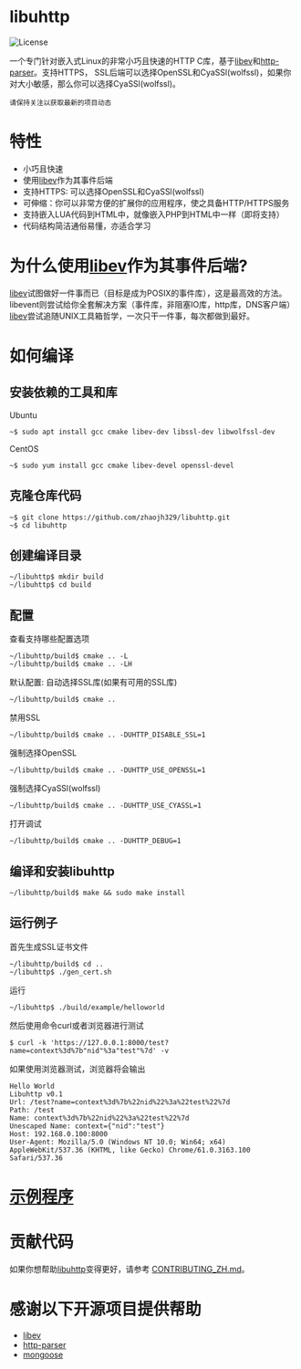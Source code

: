# libuhttp

![](https://img.shields.io/badge/license-GPLV3-brightgreen.svg?style=plastic "License")

[libev]: http://software.schmorp.de/pkg/libev.html
[http-parser]: https://github.com/nodejs/http-parser

一个专门针对嵌入式Linux的非常小巧且快速的HTTP C库，基于[libev]和[http-parser]。支持HTTPS，
SSL后端可以选择OpenSSL和CyaSSl(wolfssl)，如果你对大小敏感，那么你可以选择CyaSSl(wolfssl)。

`请保持关注以获取最新的项目动态`

# 特性
* 小巧且快速
* 使用[libev]作为其事件后端
* 支持HTTPS: 可以选择OpenSSL和CyaSSl(wolfssl)
* 可伸缩：你可以非常方便的扩展你的应用程序，使之具备HTTP/HTTPS服务
* 支持嵌入LUA代码到HTML中，就像嵌入PHP到HTML中一样（即将支持）
* 代码结构简洁通俗易懂，亦适合学习

# 为什么使用[libev]作为其事件后端?
[libev]试图做好一件事而已（目标是成为POSIX的事件库），这是最高效的方法。
libevent则尝试给你全套解决方案（事件库，非阻塞IO库，http库，DNS客户端）
[libev]尝试追随UNIX工具箱哲学，一次只干一件事，每次都做到最好。

# 如何编译
## 安装依赖的工具和库
Ubuntu

	~$ sudo apt install gcc cmake libev-dev libssl-dev libwolfssl-dev

CentOS

	~$ sudo yum install gcc cmake libev-devel openssl-devel

## 克隆仓库代码

	~$ git clone https://github.com/zhaojh329/libuhttp.git
	~$ cd libuhttp

## 创建编译目录

	~/libuhttp$ mkdir build
	~/libuhttp$ cd build

## 配置
查看支持哪些配置选项

	~/libuhttp/build$ cmake .. -L
	~/libuhttp/build$ cmake .. -LH

默认配置: 自动选择SSL库(如果有可用的SSL库)

	~/libuhttp/build$ cmake ..

禁用SSL

	~/libuhttp/build$ cmake .. -DUHTTP_DISABLE_SSL=1

强制选择OpenSSL

	~/libuhttp/build$ cmake .. -DUHTTP_USE_OPENSSL=1

强制选择CyaSSl(wolfssl)

	~/libuhttp/build$ cmake .. -DUHTTP_USE_CYASSL=1

打开调试

	~/libuhttp/build$ cmake .. -DUHTTP_DEBUG=1
	
## 编译和安装libuhttp

    ~/libuhttp/build$ make && sudo make install
	
## 运行例子
首先生成SSL证书文件

	~/libuhttp/build$ cd ..
	~/libuhttp$ ./gen_cert.sh
	
运行

	~/libuhttp$ ./build/example/helloworld
	
然后使用命令curl或者浏览器进行测试

	$ curl -k 'https://127.0.0.1:8000/test?name=context%3d%7b"nid"%3a"test"%7d' -v

如果使用浏览器测试，浏览器将会输出

	Hello World
	Libuhttp v0.1
	Url: /test?name=context%3d%7b%22nid%22%3a%22test%22%7d
	Path: /test
	Name: context%3d%7b%22nid%22%3a%22test%22%7d
	Unescaped Name: context={"nid":"test"}
	Host: 192.168.0.100:8000
	User-Agent: Mozilla/5.0 (Windows NT 10.0; Win64; x64) AppleWebKit/537.36 (KHTML, like Gecko) Chrome/61.0.3163.100 Safari/537.36
	
# [示例程序](https://github.com/zhaojh329/libuhttp/blob/master/example/helloworld.c)

# 贡献代码
如果你想帮助[libuhttp](https://github.com/zhaojh329/libuhttp)变得更好，请参考
[CONTRIBUTING_ZH.md](https://github.com/zhaojh329/libuhttp/blob/master/CONTRIBUTING_zH.md)。

# 感谢以下开源项目提供帮助
* [libev]
* [http-parser]
* [mongoose](https://github.com/cesanta/mongoose)